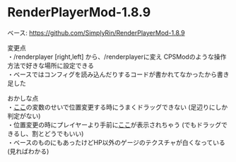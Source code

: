 # RenderPlayerMod-1.8.9
ベース: https://github.com/SimplyRin/RenderPlayerMod-1.8.9

変更点  
・/renderplayer [right,left] から、/renderplayerに変え CPSModのような操作方法で好きな場所に設定できる  
・ベースではコンフィグを読み込んだりするコードが書かれてなかったから書き足した  


おかしな点   
・[ここ](https://goo.gl/LZfvxU)の変数のせいで位置変更する時にうまくドラッグできない (足辺りにしか判定がない)  
・位置変更の時にプレイヤーより手前に[ここ](https://goo.gl/6J88hm)が表示されちゃう (でもドラッグできるし、割とどうでもいい)  
・ベースのものにもあったけどHP以外のゲージのテクスチャが白くなっている (見ればわかる)  
